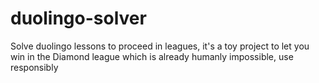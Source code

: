 # duolingo-solver
Solve duolingo lessons to proceed in leagues, it's a toy project to let you win in the Diamond league which is already humanly impossible, use responsibly
